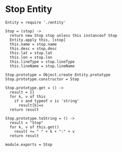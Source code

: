 # Stop Entity

    Entity = require './entity'

    Stop = (stop) ->
      return new Stop stop unless this instanceof Stop
      Entity.apply this, [stop]
      this.name = stop.name
      this.desc = stop.desc
      this.lat = stop.lat
      this.lon = stop.lon
      this.lineType = stop.lineType
      this.lineName = stop.lineName

    Stop.prototype = Object.create Entity.prototype
    Stop.prototype.constructor = Stop

    Stop.prototype.get = () ->
      result = {}
      for k, v of this
        if v and typeof v is 'string'
          result[k]=v
      return result

    Stop.prototype.toString = () ->
      result = "Stop"
      for k, v of this.get()
        result += " " + k + ":" + v
      return result

    module.exports = Stop
